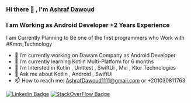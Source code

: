 ### Hi there 👋 , I'm [Ashraf Dawoud](https://github.com/ashrafdawoud) 

### I am Working as Android Developer +2 Years Experience
I am Currently Planning to Be one of the first programmers who Work with #Kmm_Technology

<!--![Srihari Kapu](https://www.elitechsystems.com/wp-content/uploads/2020/12/kotlin-1024x538.png)-->

- 🔭 I’m currently working on Dawam Company as Android Developer
- 🌱 I’m currently learning Kotlin Multi-Platform for 6 months
- 🤔 I’m Intersted in Kotlin , Unittest , SwiftUi , Mvi , Ktor Technologies
- 💬 Ask me about Kotlin , Android , SwiftUi
- 📫 How to reach me: AshrafDawoud1111@gmail.com or +201030811763 

[![Linkedin Badge](https://img.shields.io/badge/-AshrafDawoud-blue?style=flat-square&logo=Linkedin&logoColor=white&link=https://www.linkedin.com/in/ashrafdawoud/)](https://www.linkedin.com/in/ashrafdawoud/)
[![StackOverFlow Badge](https://img.shields.io/badge/-AshrafDawoud-gray?style=flat-square&logo=StackOverfLow&logoColor=orange&link=https://stackoverflow.com/users/17863606/dawoud/)](https://stackoverflow.com/users/17863606/dawoud/)
